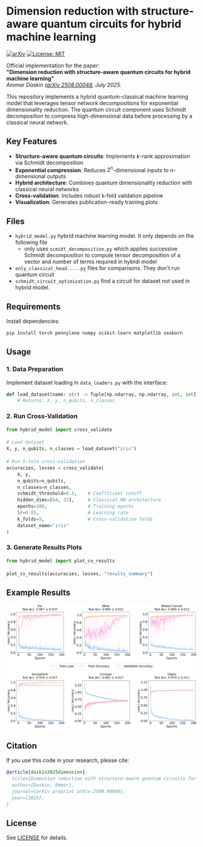 # Dimension reduction with structure-aware quantum circuits for hybrid machine learning

[![arXiv](https://img.shields.io/badge/arXiv-2508.00048-b31b1b.svg)](http://arxiv.org/abs/2508.00048)
[![License: MIT](https://img.shields.io/badge/License-MIT-yellow.svg)](https://opensource.org/licenses/mit)

Official implementation for the paper:  
**"Dimension reduction with structure-aware quantum circuits for hybrid machine learning"**  
*Ammar Daskin ([arXiv 2508.00048](https://arxiv.org/abs/2508.00048), July 2025.*

This repository implements a hybrid quantum-classical machine learning model that leverages tensor network decompositions for exponential dimensionality reduction. The quantum circuit component uses Schmidt decomposition to compress high-dimensional data before processing by a classical neural network.

## Key Features
- **Structure-aware quantum circuits**: Implements $k$-rank approximation via Schmidt decomposition
- **Exponential compression**: Reduces $2^n$-dimensional inputs to $n$-dimensional outputs
- **Hybrid architecture**: Combines quantum dimensionality reduction with classical neural networks
- **Cross-validation**: Includes robust k-fold validation pipeline
- **Visualization**: Generates publication-ready training plots

## Files
- `hybrid_model.py` hybrid machine learning model. It only depends on the following file
  - only uses `scmidt_decomposition.py` which applies successive Schmidt decomposition to compute tensor decomposition of a vector and number of terms required in hybrdi model
- `only_classical_head.....py` files for comparisons. They don't run quantum circuit
- `schmidt_circuit_optimization.py` find a circuit for dataset not used in hybrid model.

## Requirements

Install dependencies:
```bash
pip install torch pennylane numpy scikit-learn matplotlib seaborn
```

## Usage
### 1. Data Preparation
Implement dataset loading in `data_loaders.py` with the interface:
```python
def load_dataset(name: str) -> Tuple[np.ndarray, np.ndarray, int, int]:
    # Returns: X, y, n_qubits, n_classes
```

### 2. Run Cross-Validation
```python
from hybrid_model import cross_validate

# Load dataset
X, y, n_qubits, n_classes = load_dataset("iris")

# Run 5-fold cross-validation
accuracies, losses = cross_validate(
    X, y,
    n_qubits=n_qubits,
    n_classes=n_classes,
    schmidt_threshold=0.3,    # Coefficient cutoff
    hidden_dims=[64, 32],     # Classical NN architecture
    epochs=200,               # Training epochs
    lr=0.05,                  # Learning rate
    k_folds=5,                # Cross-validation folds
    dataset_name="iris"
)
```

### 3. Generate Results Plots
```python
from hybrid_model import plot_cv_results

plot_cv_results(accuracies, losses, "results_summary")
```


## Example Results
![Cross-validation Results](figures/fig_cross_validation_summary_classical.png)

## Citation
If you use this code in your research, please cite:

```bibtex
@article{daskin2025dimension},
  title={Dimension reduction with structure-aware quantum circuits for hybrid machine learning},
  author={Daskin, Ammar},
  journal={arXiv preprint arXiv:2508.00048},
  year={2025},
}
```

## License
See [LICENSE](LICENSE) for details.

